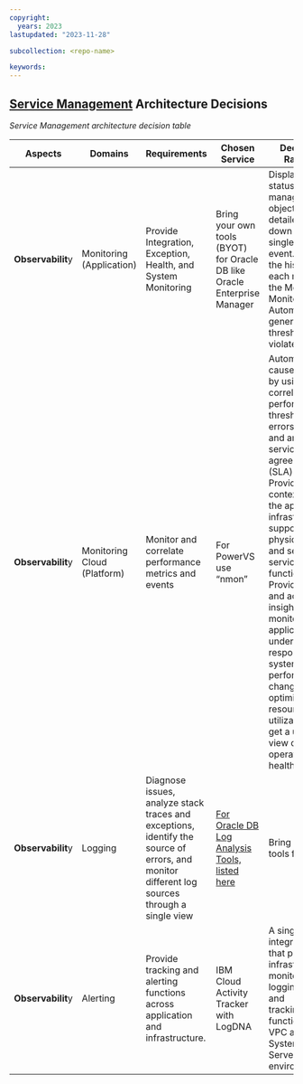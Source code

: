 ```yaml
---
copyright:
  years: 2023
lastupdated: "2023-11-28"

subcollection: <repo-name>

keywords:
---
```


## [Service Management]() Architecture Decisions

*Service Management architecture decision table*

| **Aspects**       | **Domains**                 | **Requirements**                                                                                                                             | **Chosen Service**                                                                                                                                                                                                                              | **Decisions / Rationale**                                                                                                                                                                                                                                                                                                                                                                                                                                                                                 |
|-------------------|-----------------------------|----------------------------------------------------------------------------------------------------------------------------------------------|-------------------------------------------------------------------------------------------------------------------------------------------------------------------------------------------------------------------------------------------------|-----------------------------------------------------------------------------------------------------------------------------------------------------------------------------------------------------------------------------------------------------------------------------------------------------------------------------------------------------------------------------------------------------------------------------------------------------------------------------------------------------------|
| **Observabilit**y | Monitoring (Application)    | Provide Integration, Exception, Health, and System Monitoring                                                                                | Bring your own tools (BYOT) for Oracle DB like Oracle Enterprise Manager                                                                                                                                                                        | Displays the status of managed objects and detailed drill down to each single metric or event. Shows the history of each metric in the Metric Monitor Automatic alert generation when thresholds are violated                                                                                                                                                                                                                                                                                             |
| **Observabilit**y | Monitoring Cloud (Platform) | Monitor and correlate performance metrics and events                                                                                         | For PowerVS use “nmon”                                                                                                                                                                                                                          | Automates root-cause analysis by using event correlation, performance thresholds, errors, changes, and analysis of service level agreement (SLA) violations Provides full context across the application infrastructure supporting all physical, virtual, and serverless services and functions Provides data and actionable insights to monitor the applications, understand and respond to system-wide performance changes, optimize resource utilization, and get a unified view of operational health |
| **Observabilit**y | Logging                     | Diagnose issues, analyze stack traces and exceptions, identify the source of errors, and monitor different log sources through a single view | [For Oracle DB Log Analysis Tools, listed here](https://docs.oracle.com/en/engineered-systems/health-diagnostics/autonomous-health-framework/ahfug/analyzing-logs-using-oracle-db-support-tools.html#GUID-ECAB7936-8E48-4141-91F8-634DB19BE390) | Bring your own tools for Oracle                                                                                                                                                                                                                                                                                                                                                                                                                                                                           |
| **Observabilit**y | Alerting                    | Provide tracking and alerting functions across application and infrastructure.                                                               | IBM Cloud Activity Tracker with LogDNA                                                                                                                                                                                                          | A single integrated tool that provides infrastructure monitoring, logging, alerting, and tracking/auditing functions across VPC and Power System Virtual Server environment                                                                                                                                                                                                                                                                                                                               |
